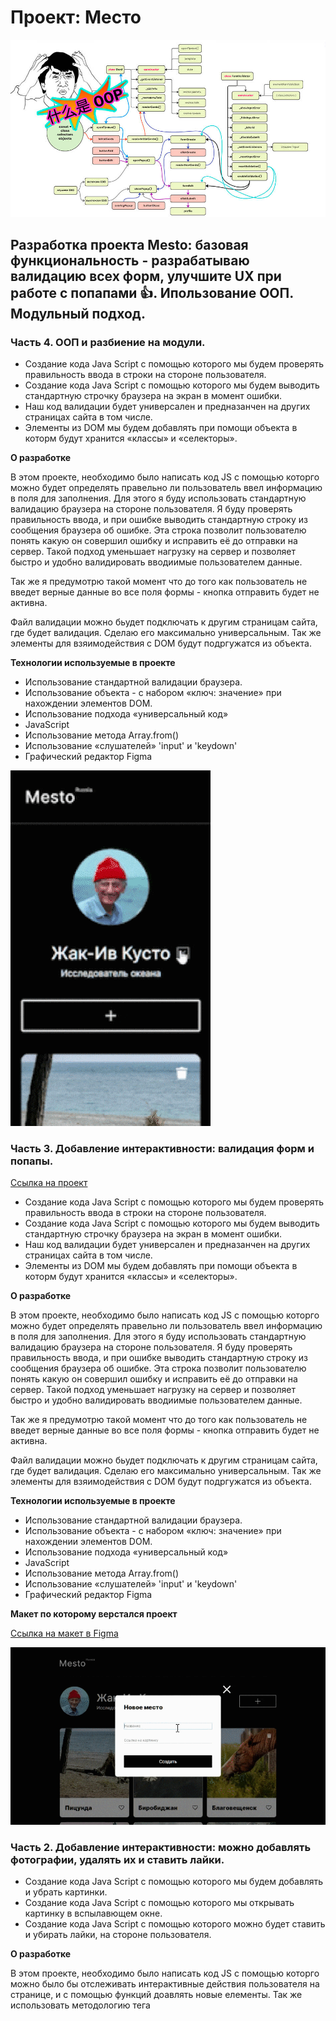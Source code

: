 # Проект: Место

![image](https://github.com/forgohill/mesto/blob/main/images/mem__oop_@0,5x.jpg)

## Разработка проекта Mesto: базовая функциональность - разрабатываю валидацию всех форм, улучшите UX при работе с попапами 👍. Ипользование ООП. Модульный подход.



###  Часть 4. ООП и разбиение на модули.

* Создание кода Java Script с помощью которого мы будем проверять правильность ввода в строки на стороне пользователя.
* Создание кода Java Script с помощью которого мы будем выводить стандартную строчку браузера на экран в момент ошибки.
* Наш код валидации будет универсален и предназанчен на других страницах сайта в том числе.
* Элементы из DOM мы будем добавлять при помощи объекта в которм будут хранится «классы» и «селекторы».


**О разработке**

В этом проекте, необходимо было написать код JS с помощью которго можно будет определять правельно ли пользователь ввел информацию в поля для заполнения. Для этого я буду использовать стандартную валидацию браузера на стороне пользователя. Я буду проверять правильность ввода, и при ошибке выводить стандартную строку из сообщения браузера об ошибке. Эта строка позволит пользователю понять какую он совершил ошибку и исправить её до отправки на сервер. Такой подход уменьшает нагрузку на сервер и позволяет быстро и удобно валидировать вводиимые пользователем данные.

Так же я предумотрю такой момент что до того как пользователь не введет верные данные во все поля формы - кнопка отправить будет не активна.

Файл валидации можно бьудет подключать к другим страницам сайта, где будет валидация. Сделаю его максимально универсальным. Так же элементы для взяимодействия с DOM будут подргужатся из объекта.

**Технологии используемые в проекте**

* Использование стандартной валидации браузера.
* Использование объекта - с набором «ключ: значение» при нахождении элементов DOM.
* Использование подхода «универсальный код»
* JavaScript
* Использование метода Array.from()
* Использование «слушателей» 'input' и 'keydown'
* Графический редактор Figma


![image](https://github.com/forgohill/mesto/blob/main/images/project__mesto_6pr.gif)
###  Часть 3. Добавление интерактивности: валидация форм и попапы.
[Ссылка на проект](https://forgohill.github.io/mesto/)

* Создание кода Java Script с помощью которого мы будем проверять правильность ввода в строки на стороне пользователя.
* Создание кода Java Script с помощью которого мы будем выводить стандартную строчку браузера на экран в момент ошибки.
* Наш код валидации будет универсален и предназанчен на других страницах сайта в том числе.
* Элементы из DOM мы будем добавлять при помощи объекта в которм будут хранится «классы» и «селекторы».


**О разработке**

В этом проекте, необходимо было написать код JS с помощью которго можно будет определять правельно ли пользователь ввел информацию в поля для заполнения. Для этого я буду использовать стандартную валидацию браузера на стороне пользователя. Я буду проверять правильность ввода, и при ошибке выводить стандартную строку из сообщения браузера об ошибке. Эта строка позволит пользователю понять какую он совершил ошибку и исправить её до отправки на сервер. Такой подход уменьшает нагрузку на сервер и позволяет быстро и удобно валидировать вводиимые пользователем данные.

Так же я предумотрю такой момент что до того как пользователь не введет верные данные во все поля формы - кнопка отправить будет не активна.

Файл валидации можно бьудет подключать к другим страницам сайта, где будет валидация. Сделаю его максимально универсальным. Так же элементы для взяимодействия с DOM будут подргужатся из объекта.

**Технологии используемые в проекте**

* Использование стандартной валидации браузера.
* Использование объекта - с набором «ключ: значение» при нахождении элементов DOM.
* Использование подхода «универсальный код»
* JavaScript
* Использование метода Array.from()
* Использование «слушателей» 'input' и 'keydown'
* Графический редактор Figma

**Макет по которому верстался проект**

[Ссылка на макет в Figma](https://www.figma.com/file/kRVLKwYG3d1HGLvh7JFWRT/JavaScript.-Sprint-6?node-id=0%3A1)


![image](https://github.com/forgohill/mesto/raw/main/images/project__mesto_5pr.gif)

###  Часть 2. Добавление интерактивности: можно добавлять фотографии, удалять их и ставить лайки.



* Создание кода Java Script с помощью которого мы будем добавлять и убрать картинки.
* Создание кода Java Script с помощью которого мы открывать картинку в вспылавющем окне.
* Создание кода Java Script с помощью которого можно будет ставить и убирать лайки, на стороне пользователя.


**О разработке**

В этом проекте, необходимо было написать код JS с помощью которго можно было бы отслеживать интерактивные действия пользователя на странице, и с помощью функций доавлять новые елементы. Так же использовать методологию тега <template> для создания карточек. Так же мы создавали элементы (карточки), а данные для их заполнения брали из массива данных.

**Технологии используемые в проекте**

* Использование <template>
* Использование .addEventListner('событие', функция)
* Использование evt.target
* JavaScript
* Использование метода .forEach()
* Создание эелемeнтов и заполнение их контентом из массива с данными

**Макет по которому верстался проект**

[Ссылка на макет в Figma](https://www.figma.com/file/bjyvbKKJN2naO0ucURl2Z0/JavaScript.-Sprint-5?node-id=0%3A1)



### Часть 1. Базовая функциональность - редактирование профиля страницы.

![image](https://github.com/forgohill/mesto/blob/main/images/project__mesto.gif)

* Создание структуры страницы по БЭМ
* Адаптирование страницы под различные экраны и устройства
* Создание кода JavaScript который обеспечивает некоторую функциональность на стороне пользователя.


**О разработке**

В этом проекте, в отличие от пред идущего необходимо было не только создать страницу с CSS структурой по БЭМ(Nested), но так же создать popUp окно, в котором будет находиться 2 текстовых поля для редактирования шапки профиля на созданной странице. С помощью JS необходимо было связать работу этих полей для ввода данных с информацией на странице. Нажав кнопку «СОХРАНИТЬ» пользователь может изменить имя и должность в шапке профиля. Так же появление и закрытие окна popUp реализована при помощи JavaScript.

**Технологии используемые в проекте**

* Grid Layout
* Flex
* Применение медиазапросов
* JavaScript
* обращение к элементам через классы
* запись контента напрямую в элементы

**Макет по которому верстался проект**

* [Ссылка на макет в Figma](https://www.figma.com/file/2cn9N9jSkmxD84oJik7xL7/JavaScript.-Sprint-4?node-id=0%3A1)

